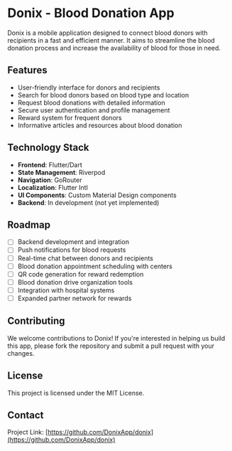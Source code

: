 # Donix - Blood Donation App

Donix is a mobile application designed to connect blood donors with recipients in a fast and efficient manner. It aims to streamline the blood donation process and increase the availability of blood for those in need.

## Features

- User-friendly interface for donors and recipients
- Search for blood donors based on blood type and location
- Request blood donations with detailed information
- Secure user authentication and profile management
- Reward system for frequent donors
- Informative articles and resources about blood donation

## Technology Stack

- **Frontend**: Flutter/Dart
- **State Management**: Riverpod
- **Navigation**: GoRouter
- **Localization**: Flutter Intl
- **UI Components**: Custom Material Design components
- **Backend**: In development (not yet implemented)

## Roadmap

- [ ] Backend development and integration
- [ ] Push notifications for blood requests
- [ ] Real-time chat between donors and recipients
- [ ] Blood donation appointment scheduling with centers
- [ ] QR code generation for reward redemption
- [ ] Blood donation drive organization tools
- [ ] Integration with hospital systems
- [ ] Expanded partner network for rewards

## Contributing

We welcome contributions to Donix! If you're interested in helping us build this app, please fork the repository and submit a pull request with your changes.

## License

This project is licensed under the MIT License.

## Contact

Project Link: [https://github.com/DonixApp/donix](https://github.com/DonixApp/donix)

